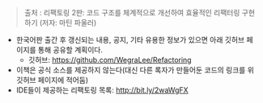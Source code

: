 > 출처 : 리팩토링 2판: 코드 구조를 체계적으로 개선하여 효율적인 리팩터링 구현하기 (저자: 마틴 파울러)
- 한국어판 출간 후 갱신되는 내용, 공지, 기타 유용한 정보가 있으면 아래 깃허브 페이지를 통해 공유할 계획이다.
    * 깃허브: https://github.com/WegraLee/Refactoring
- 이책은 공식 소스를 제공하지 않는다(대신 다른 록자가 만들어둔 코드의 링크를 위 깃허브 페이지에 적어둠)
- IDE들이 제공하는 리팩토링 목록: http://bit.ly/2waWgFX
